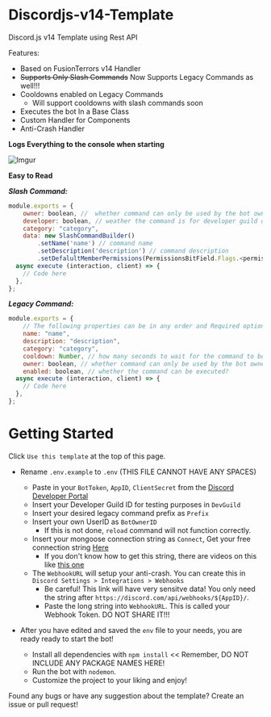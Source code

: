 # Discordjs-v14-Template

Discord.js v14 Template using Rest API

Features:

- Based on FusionTerrors v14 Handler
- ~~Supports Only Slash Commands~~ Now Supports Legacy Commands as well!!!
- Cooldowns enabled on Legacy Commands
  - Will support cooldowns with slash commands soon
- Executes the bot In a Base Class
- Custom Handler for Components
- Anti-Crash Handler

**Logs Everything to the console when starting**

![Imgur](https://i.imgur.com/FxUCwtnl.png)

**Easy to Read**

**_Slash Command:_**

```js
module.exports = {
    owner: boolean, //  whether command can only be used by the bot owner?
    developer: boolean, // weather the command is for developer guild or global: true or false
    category: "category",
    data: new SlashCommandBuilder()
        .setName('name') // command name
        .setDescription('description') // command description
        .setDefalultMemberPermissions(PermissionsBitField.Flags.<permission>), // member permissions
  async execute (interaction, client) => {
    // Code here
  },
};
```

**_Legacy Command:_**

```js
module.exports = {
    // The following properties can be in any order and Required options are NAME and EXECUTE function.
    name: "name",
    description: "description",
    category: "category",
    cooldown: Number, // how many seconds to wait for the command to be used again.
    owner: boolean, // whether command can only be used by the bot owner?
    enabled: boolean, // whether the command can be executed?
  async execute (interaction, client) => {
    // Code here
  },
};
```

# Getting Started

Click `Use this template` at the top of this page.

- Rename `.env.example` to `.env` (THIS FILE CANNOT HAVE ANY SPACES)

  - Paste in your `BotToken`, `AppID`, `ClientSecret` from the [Discord Developer Portal](https://discord.com/developers/applications)
  - Insert your Developer Guild ID for testing purposes in `DevGuild`
  - Insert your desired legacy command prefix as `Prefix`
  - Insert your own UserID as `BotOwnerID`
    - If this is not done, `reload` command will not function correctly.
  - Insert your mongoose connection string as `Connect`, Get your free connection string [Here](https://www.mongodb.com/)
    - If you don't know how to get this string, there are videos on this like [this one](https://tinyurl.com/mongo-setup)
  - The `WebhookURL` will setup your anti-crash. You can create this in `Discord Settings > Integrations > Webhooks`
    - Be careful! This link will have very sensitve data! You only need the string after `https://discord.com/api/webhooks/${AppID}/`.
    - Paste the long string into `WebhookURL`. This is called your Webhook Token. DO NOT SHARE IT!!!

- After you have edited and saved the `env` file to your needs, you are ready ready to start the bot!
  - Install all dependencies with `npm install` << Remember, DO NOT INCLUDE ANY PACKAGE NAMES HERE!
  - Run the bot with `nodemon`.
  - Customize the project to your liking and enjoy!

Found any bugs or have any suggestion about the template? Create an issue or pull request!
